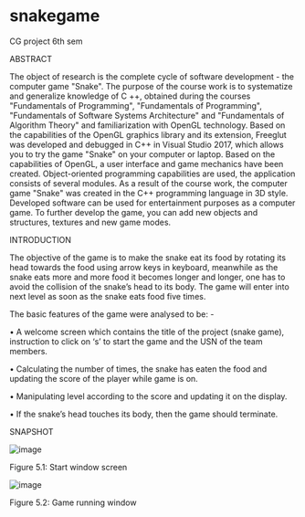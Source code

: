 # snakegame
CG project 6th sem

ABSTRACT

 The object of research is the complete cycle of software development - the computer game "Snake". The purpose of the course work is to systematize and generalize knowledge of C ++, obtained during the courses "Fundamentals of Programming", "Fundamentals of Programming", "Fundamentals of Software Systems Architecture" and "Fundamentals of Algorithm Theory" and familiarization with OpenGL technology.
     Based on the capabilities of the OpenGL graphics library and its extension, Freeglut was developed and debugged in C++ in Visual Studio 2017, which allows you to try the game "Snake" on your computer or laptop. Based on the capabilities of OpenGL, a user interface and game mechanics have been created. Object-oriented programming capabilities are used, the application consists of several modules.
As a result of the course work, the computer game "Snake" was created in the C++ programming language in 3D style. Developed software can be used for entertainment purposes as a computer game. To further develop the game, you can add new objects and structures, textures and new game modes.

INTRODUCTION

The objective of the game is to make the snake eat its food by rotating its head towards the food using arrow keys in keyboard, meanwhile as the snake eats more and more food it becomes longer and longer, one has to avoid the collision of the snake’s head to its body. The game will enter into next level as soon as the snake eats food five times. 
 
The basic features of the game were analysed to be: - 
 
•	A welcome screen which contains the title of the project (snake game), instruction to click on ‘s’ to start the game and the USN of the team members. 

•	Calculating the number of times, the snake has eaten the food and updating the score of the player while game is on.

•	Manipulating level according to the score and updating it on the display.

•	If the snake’s head touches its body, then the game should terminate.


SNAPSHOT

![image](https://github.com/vivekanandaswamikalmat/snakegame/assets/72151144/e8c49fda-7565-428a-8ddd-1073843568b1)

Figure 5.1: Start window screen 
 
![image](https://github.com/vivekanandaswamikalmat/snakegame/assets/72151144/14ac0cea-cb63-4503-9771-a7b434490a92)

Figure 5.2: Game running window 
